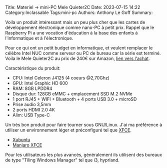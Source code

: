 Title: Materiel -> mini-PC Mele Quieter2C
Date: 2023-07-15 14:22
Category:Inclassable
Tags:mini-pc
Authors: Anthony Le Goff
Summary:

Voila un produit intéressant mais un peu plus cher que les cartes de développement électronique comme nano-PC à petit prix. Rappel que le Raspberry Pi a une vocation d'éducation à la base des enfants à l'informatique et à l'électronique.

Pour ce qui ont un petit budget en informatique, et veulent remplacer le célèbre Intel NUC comme serveur ou PC de bureau car la série est terminé. Voila le Mele Quieter2C au prix de 240€ sur Amazon, [lien vers l'achat](https://www.amazon.fr/Quieter2-Ventilateur-Processeur-Affichage-Ordinateur/dp/B08ZXS11KW/ref=sr_1_2?__mk_fr_FR=%C3%85M%C3%85%C5%BD%C3%95%C3%91&crid=1C244O6S4WZQ1&keywords=mele%2Boverclock3c&qid=1689423495&s=computers&sprefix=mele%2Boverclock3c%2Ccomputers%2C107&sr=1-2&th=1).

Caractéristique du produit:

* CPU: Intel Celeron J4125 (4 coeurs @2,70Ghz)
* GPU: Intel Graphic HD 600
* RAM: 8GB LPDDR4
* Disque dur: 128GB eMMC + emplacement SSD M.2 NVMe
* 1 port RJ45 + WIFI + Bluetooth + 4 ports USB 3.0 + microSD
* Prise audio 3,5mm
* 2 ports HDMI 2.0 4K
* Alim: USB Type-C

Un très bon produit pour faire tourner sous GNU/Linux. J'ai ma préférence à utiliser un environnement léger et préconfiguré tel que [XFCE](https://www.xfce.org/).

* [Xubuntu](https://xubuntu.org/)
* [Manjaro XFCE](https://manjaro.org/download/)


Pour les utilisateurs les plus avancés, généralement ils utilisent des bureaux de type "Tiling Windows Manager" tel que i3, hyprland.
